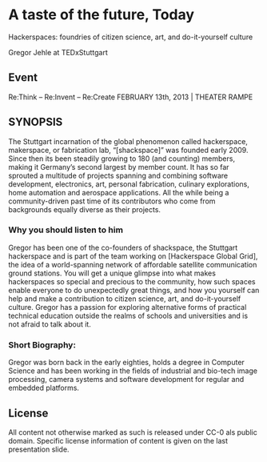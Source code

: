 # A taste of the future, Today
Hackerspaces: foundries of citizen science, art, and do-it-yourself culture

Gregor Jehle at TEDxStuttgart

## Event
Re:Think – Re:Invent – Re:Create
FEBRUARY 13th, 2013 | THEATER RAMPE

## SYNOPSIS
The Stuttgart incarnation of the global phenomenon called hackerspace, makerspace, or fabrication lab, “[shackspace]” was founded early 2009. Since then its been steadily growing to 180 (and counting) members, making it Germany’s second largest by member count. It has so far sprouted a multitude of projects spanning and combining software development, electronics, art, personal fabrication, culinary explorations, home automation and aerospace applications. All the while being a community-driven past time of its contributors who come from backgrounds equally diverse as their projects.

### Why you should listen to him
Gregor has been one of the co-founders of shackspace, the Stuttgart hackerspace and is part of the team working on [Hackerspace Global Grid], the idea of a world-spanning network of affordable satellite communication ground stations. You will get a unique glimpse into what makes hackerspaces so special and precious to the community, how such spaces enable everyone to do unexpectedly great things, and how you yourself can help and make a contribution to citizen science, art, and do-it-yourself culture. Gregor has a passion for exploring alternative forms of practical technical education outside the realms of schools and universities and is not afraid to talk about it.

### Short Biography:
Gregor was born back in the early eighties, holds a degree in Computer Science and has been working in the fields of industrial and bio-tech image processing, camera systems and software development for regular and embedded platforms.

## License
All content not otherwise marked as such is released under CC-0 als public domain.
Specific license information of content is given on the last presentation slide.
